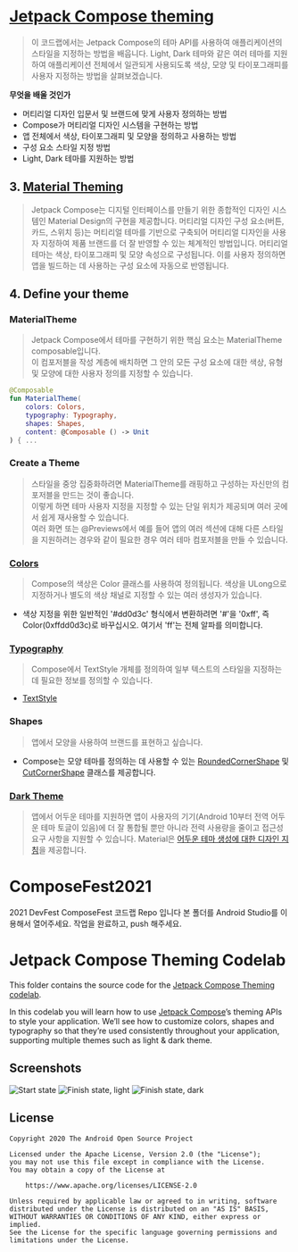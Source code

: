 # [Jetpack Compose theming](https://developer.android.com/codelabs/jetpack-compose-theming?authuser=4&continue=https%3A%2F%2Fdeveloper.android.com%2Fcourses%2Fpathways%2Fcompose%3Fhl%3Den%26authuser%3D4%23codelab-https%3A%2F%2Fdeveloper.android.com%2Fcodelabs%2Fjetpack-compose-theming&hl=en#0)
> 이 코드랩에서는 Jetpack Compose의 테마 API를 사용하여 애플리케이션의 스타일을 지정하는 방법을 배웁니다.
Light, Dark 테마와 같은 여러 테마를 지원하여 애플리케이션 전체에서 일관되게 사용되도록 색상, 모양 및 타이포그래피를 사용자 지정하는 방법을 살펴보겠습니다.

**무엇을 배울 것인가**
- 머티리얼 디자인 입문서 및 브랜드에 맞게 사용자 정의하는 방법
- Compose가 머티리얼 디자인 시스템을 구현하는 방법
- 앱 전체에서 색상, 타이포그래피 및 모양을 정의하고 사용하는 방법
- 구성 요소 스타일 지정 방법
- Light, Dark 테마를 지원하는 방법

## 3. [Material Theming](https://material.io/design/introduction#principles)
> Jetpack Compose는 디지털 인터페이스를 만들기 위한 종합적인 디자인 시스템인 Material Design의 구현을 제공합니다.
머티리얼 디자인 구성 요소(버튼, 카드, 스위치 등)는 머티리얼 테마를 기반으로 구축되어 머티리얼 디자인을 사용자 지정하여 제품 브랜드를 더 잘 반영할 수 있는 체계적인 방법입니다.
머티리얼 테마는 색상, 타이포그래피 및 모양 속성으로 구성됩니다. 이를 사용자 정의하면 앱을 빌드하는 데 사용하는 구성 요소에 자동으로 반영됩니다.

## 4. Define your theme

### MaterialTheme
> Jetpack Compose에서 테마를 구현하기 위한 핵심 요소는 MaterialTheme composable입니다. \
  이 컴포저블을 작성 계층에 배치하면 그 안의 모든 구성 요소에 대한 색상, 유형 및 모양에 대한 사용자 정의를 지정할 수 있습니다.

```kotlin
@Composable
fun MaterialTheme(
    colors: Colors,
    typography: Typography,
    shapes: Shapes,
    content: @Composable () -> Unit
) { ...
```

### Create a Theme
> 스타일을 중앙 집중화하려면 MaterialTheme를 래핑하고 구성하는 자신만의 컴포저블을 만드는 것이 좋습니다. \
  이렇게 하면 테마 사용자 지정을 지정할 수 있는 단일 위치가 제공되며 여러 곳에서 쉽게 재사용할 수 있습니다. \
  여러 화면 또는 @Previews에서 예를 들어 앱의 여러 섹션에 대해 다른 스타일을 지원하려는 경우와 같이 필요한 경우 여러 테마 컴포저블을 만들 수 있습니다.

### [Colors](https://developer.android.com/reference/kotlin/androidx/compose/ui/graphics/Color.html?authuser=4)
> Compose의 색상은 Color 클래스를 사용하여 정의됩니다. 색상을 ULong으로 지정하거나 별도의 색상 채널로 지정할 수 있는 여러 생성자가 있습니다.

- 색상 지정을 위한 일반적인 '#dd0d3c' 형식에서 변환하려면 '#'을 '0xff', 즉 Color(0xffdd0d3c)로 바꾸십시오. 여기서 'ff'는 전체 알파를 의미합니다.

### [Typography](https://developer.android.com/reference/kotlin/androidx/compose/material/Typography?authuser=4)
> Compose에서 TextStyle 개체를 정의하여 일부 텍스트의 스타일을 지정하는 데 필요한 정보를 정의할 수 있습니다.

- [TextStyle](https://developer.android.com/reference/kotlin/androidx/compose/ui/text/TextStyle?authuser=4)

### Shapes
> 앱에서 모양을 사용하여 브랜드를 표현하고 싶습니다.

- Compose는 모양 테마를 정의하는 데 사용할 수 있는 [RoundedCornerShape](https://developer.android.com/reference/kotlin/androidx/compose/foundation/shape/RoundedCornerShape?authuser=4) 및 [CutCornerShape](https://developer.android.com/reference/kotlin/androidx/compose/foundation/shape/CutCornerShape?authuser=4) 클래스를 제공합니다.

### [Dark Theme](https://developer.android.com/guide/topics/ui/look-and-feel/darktheme?authuser=4)
> 앱에서 어두운 테마를 지원하면 앱이 사용자의 기기(Android 10부터 전역 어두운 테마 토글이 있음)에 더 잘 통합될 뿐만 아니라 전력 사용량을 줄이고 접근성 요구 사항을 지원할 수 있습니다.
Material은 [어두운 테마 생성에 대한 디자인 지침](https://material.io/design/color/dark-theme.html#usage)을 제공합니다.


# ComposeFest2021
2021 DevFest ComposeFest 코드랩 Repo 입니다
본 폴더를 Android Studio를 이용해서 열어주세요.
작업을 완료하고, push 해주세요.

# Jetpack Compose Theming Codelab

This folder contains the source code for the [Jetpack Compose Theming codelab](https://developer.android.com/codelabs/jetpack-compose-theming).

In this codelab you will learn how to use [Jetpack Compose](https://developer.android.com/jetpack/compose)’s theming APIs to style your application. We’ll see how to customize colors, shapes and typography so that they’re used consistently throughout your application, supporting multiple themes such as light & dark theme.

## Screenshots

![Start state](screenshots/start.png "Before: unstyled app")
![Finish state, light](screenshots/finish_light.png "After: styled app")
![Finish state, dark](screenshots/finish_dark.png "After: dark theme")

## License

```
Copyright 2020 The Android Open Source Project

Licensed under the Apache License, Version 2.0 (the "License");
you may not use this file except in compliance with the License.
You may obtain a copy of the License at

    https://www.apache.org/licenses/LICENSE-2.0

Unless required by applicable law or agreed to in writing, software
distributed under the License is distributed on an "AS IS" BASIS,
WITHOUT WARRANTIES OR CONDITIONS OF ANY KIND, either express or implied.
See the License for the specific language governing permissions and
limitations under the License.
```
